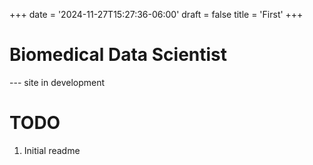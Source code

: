 +++
date = '2024-11-27T15:27:36-06:00'
draft = false
title = 'First'
+++

# Biomedical Data Scientist

--- site in development

# TODO
1. Initial readme
